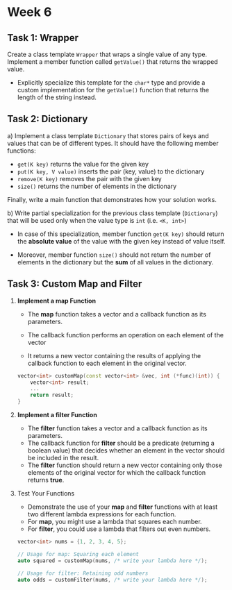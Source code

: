 # Week 6

## Task 1: Wrapper

Create a class template `Wrapper` that wraps a single value of any type. Implement a member function called `getValue()` that returns the wrapped value.

- Explicitly specialize this template for the `char*` type and provide a custom implementation for the `getValue()` function that returns the length of the string instead.

## Task 2: Dictionary

a) Implement a class template `Dictionary` that stores pairs of keys and values that can be of different types. It should have the following member functions:

- `get(K key)` returns the value for the given key
- `put(K key, V value)` inserts the pair (key, value) to the dictionary
- `remove(K key)` removes the pair with the given key
- `size()` returns the number of elements in the dictionary

Finally, write a main function that demonstrates how your solution works.

b) Write partial specialization for the previous class template (`Dictionary`) that will be used only when the value type is `int` (i.e. `<K, int>`)

- In case of this specialization, member function `get(K key)` should return the **absolute value** of the value with the given key instead of value itself.

- Moreover, member function `size()` should not return the number of elements in the dictionary but the **sum** of all values in the dictionary.

## Task 3: Custom Map and Filter

1. **Implement a map Function**

   - The **map** function takes a vector and a callback function as its parameters.

   - The callback function performs an operation on each element of the vector

   - It returns a new vector containing the results of applying the callback function to each element in the original vector.

   ```c++
   vector<int> customMap(const vector<int> &vec, int (*func)(int)) {
       vector<int> result;
       ...
       return result;
   }
   ```

1. **Implement a filter Function**

   - The **filter** function takes a vector and a callback function as its parameters.
   - The callback function for **filter** should be a predicate (returning a boolean value) that decides whether an element in the vector should be included in the result.
   - The **filter** function should return a new vector containing only those elements of the original vector for which the callback function returns **true**.

1. Test Your Functions

   - Demonstrate the use of your **map** and **filter** functions with at least two different lambda expressions for each function.
   - For **map**, you might use a lambda that squares each number.
   - For **filter**, you could use a lambda that filters out even numbers.

   ```c++
   vector<int> nums = {1, 2, 3, 4, 5};
   
   // Usage for map: Squaring each element
   auto squared = customMap(nums, /* write your lambda here */);
   
   // Usage for filter: Retaining odd numbers
   auto odds = customFilter(nums, /* write your lambda here */);
   ```
